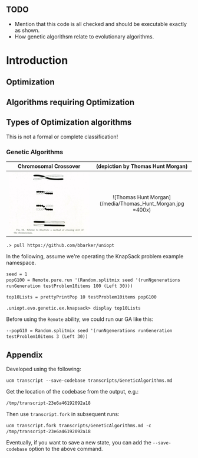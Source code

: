 ## TODO

- Mention that this code is all checked and should be executable exactly as shown.
- How genetic algorithsm relate to evolutionary algorithms.

# Introduction

## Optimization

## Algorithms requiring Optimization

## Types of Optimization algorithms

This is not a formal or complete classification!

### Genetic Algorithms


Chromosomal Crossover            |  (depiction by Thomas Hunt Morgan)
:-------------------------:|:-------------------------:
![Depiction of chromosomal crossover, by Thomas Hunt Morgan](/media/Morgan_crossover_1.jpg)  |  ![Thomas Hunt Morgan](/media/Thomas_Hunt_Morgan.jpg =400x)



```ucm
.> pull https://github.com/bbarker/uniopt
```

In the following, assume we're operating the KnapSack problem example namespace.


```unison
seed = 1
popG100 = Remote.pure.run '(Random.splitmix seed '(runNgenerations runGeneration testProblem10items 100 (Left 30)))
```

```unison
top10Lists = prettyPrintPop 10 testProblem10items popG100
```


```ucm
.uniopt.evo.genetic.ex.knapsack> display top10Lists
```

Before using the `Remote` ability, we could run our GA like this:

```
--popG10 = Random.splitmix seed '(runNgenerations runGeneration testProblem10items 3 (Left 30))
```


## Appendix

Developed using the following:

```plain
ucm transcript --save-codebase transcripts/GeneticAlgorithms.md
```


Get the location of the codebase from the output, e.g.:

```plain
/tmp/transcript-23e6a46192092a18
```

Then use `transcript.fork` in subsequent runs:

```plain
ucm transcript.fork transcripts/GeneticAlgorithms.md -c /tmp/transcript-23e6a46192092a18
```

Eventually, if you want to save a new state, you can add the
`--save-codebase` option to the above command.

